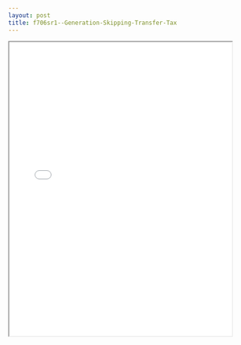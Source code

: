 ```yaml
---
layout: post
title: f706sr1--Generation-Skipping-Transfer-Tax
---
```


<div class="pdf-container">
<iframe src="/ea/assets/pdfs/f706sr1--Generation-Skipping-Transfer-Tax.pdf" height="600" width="90%" allowFullScreen="true"></iframe>
</div>


